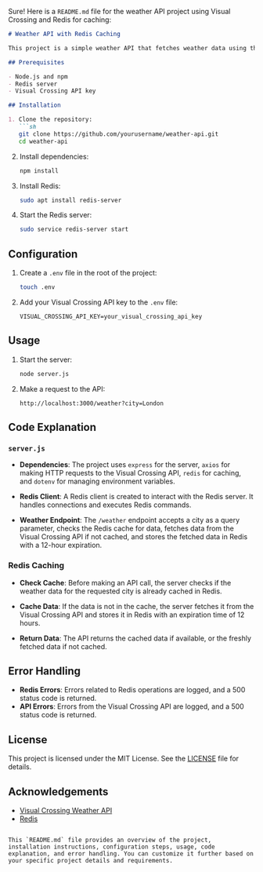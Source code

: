 Sure! Here is a `README.md` file for the weather API project using Visual Crossing and Redis for caching:

```markdown
# Weather API with Redis Caching

This project is a simple weather API that fetches weather data using the Visual Crossing API and caches the results using Redis. The API returns weather information for a given city, with caching to improve performance and reduce redundant API calls.

## Prerequisites

- Node.js and npm
- Redis server
- Visual Crossing API key

## Installation

1. Clone the repository:
   ```sh
   git clone https://github.com/yourusername/weather-api.git
   cd weather-api
   ```

2. Install dependencies:
   ```sh
   npm install
   ```

3. Install Redis:
   ```sh
   sudo apt install redis-server
   ```

4. Start the Redis server:
   ```sh
   sudo service redis-server start
   ```

## Configuration

1. Create a `.env` file in the root of the project:
   ```sh
   touch .env
   ```

2. Add your Visual Crossing API key to the `.env` file:
   ```
   VISUAL_CROSSING_API_KEY=your_visual_crossing_api_key
   ```

## Usage

1. Start the server:
   ```sh
   node server.js
   ```

2. Make a request to the API:
   ```
   http://localhost:3000/weather?city=London
   ```

## Code Explanation

### `server.js`

- **Dependencies**: The project uses `express` for the server, `axios` for making HTTP requests to the Visual Crossing API, `redis` for caching, and `dotenv` for managing environment variables.

- **Redis Client**: A Redis client is created to interact with the Redis server. It handles connections and executes Redis commands.

- **Weather Endpoint**: The `/weather` endpoint accepts a city as a query parameter, checks the Redis cache for data, fetches data from the Visual Crossing API if not cached, and stores the fetched data in Redis with a 12-hour expiration.

### Redis Caching

- **Check Cache**: Before making an API call, the server checks if the weather data for the requested city is already cached in Redis.

- **Cache Data**: If the data is not in the cache, the server fetches it from the Visual Crossing API and stores it in Redis with an expiration time of 12 hours.

- **Return Data**: The API returns the cached data if available, or the freshly fetched data if not cached.

## Error Handling

- **Redis Errors**: Errors related to Redis operations are logged, and a 500 status code is returned.
- **API Errors**: Errors from the Visual Crossing API are logged, and a 500 status code is returned.

## License

This project is licensed under the MIT License. See the [LICENSE](LICENSE) file for details.

## Acknowledgements

- [Visual Crossing Weather API](https://www.visualcrossing.com/weather-api)
- [Redis](https://redis.io/)
```

This `README.md` file provides an overview of the project, installation instructions, configuration steps, usage, code explanation, and error handling. You can customize it further based on your specific project details and requirements.